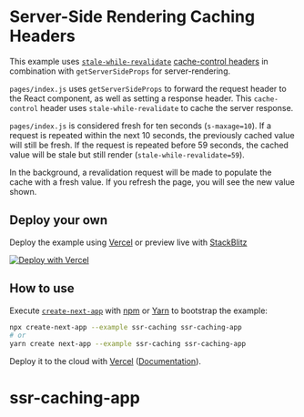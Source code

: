 # Server-Side Rendering Caching Headers

This example uses [`stale-while-revalidate`](https://web.dev/stale-while-revalidate/) [cache-control headers](https://developer.mozilla.org/en-US/docs/Web/HTTP/Headers/Cache-Control) in combination with `getServerSideProps` for server-rendering.

`pages/index.js` uses `getServerSideProps` to forward the request header to the React component, as well as setting a response header. This `cache-control` header uses `stale-while-revalidate` to cache the server response.

`pages/index.js` is considered fresh for ten seconds (`s-maxage=10`). If a request is repeated within the next 10 seconds, the previously cached value will still be fresh. If the request is repeated before 59 seconds, the cached value will be stale but still render (`stale-while-revalidate=59`).

In the background, a revalidation request will be made to populate the cache with a fresh value. If you refresh the page, you will see the new value shown.

## Deploy your own

Deploy the example using [Vercel](https://vercel.com?utm_source=github&utm_medium=readme&utm_campaign=next-example) or preview live with [StackBlitz](https://stackblitz.com/github/vercel/next.js/tree/canary/examples/ssr-caching)

[![Deploy with Vercel](https://vercel.com/button)](https://vercel.com/new/git/external?repository-url=https://github.com/vercel/next.js/tree/canary/examples/ssr-caching&project-name=ssr-caching&repository-name=ssr-caching)

## How to use

Execute [`create-next-app`](https://github.com/vercel/next.js/tree/canary/packages/create-next-app) with [npm](https://docs.npmjs.com/cli/init) or [Yarn](https://yarnpkg.com/lang/en/docs/cli/create/) to bootstrap the example:

```bash
npx create-next-app --example ssr-caching ssr-caching-app
# or
yarn create next-app --example ssr-caching ssr-caching-app
```

Deploy it to the cloud with [Vercel](https://vercel.com/new?utm_source=github&utm_medium=readme&utm_campaign=next-example) ([Documentation](https://nextjs.org/docs/deployment)).
# ssr-caching-app
